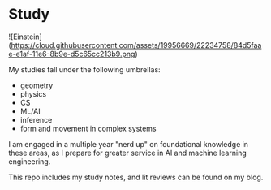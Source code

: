 # Study

![Einstein] (https://cloud.githubusercontent.com/assets/19956669/22234758/84d5faae-e1af-11e6-8b9e-d5c65cc213b9.png)

My studies fall under the following umbrellas:

* geometry
* physics 
* CS
* ML/AI
* inference
* form and movement in complex systems  

I am engaged in a multiple year "nerd up" on foundational knowledge in these areas, as I prepare for greater service in AI and machine learning engineering. 

This repo includes my study notes, and lit reviews can be found on my blog. 
